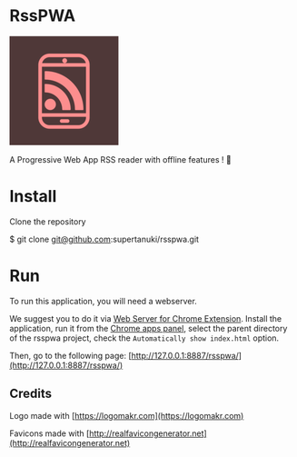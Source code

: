 # RssPWA

![RssPWA](/favicon/android-chrome-192x192.png)

A Progressive Web App RSS reader with offline features ! 📵

# Install

Clone the repository

  $ git clone git@github.com:supertanuki/rsspwa.git

# Run

To run this application, you will need a webserver.

We suggest you to do it via [Web Server for Chrome Extension](https://chrome.google.com/webstore/detail/web-server-for-chrome/ofhbbkphhbklhfoeikjpcbhemlocgigb). Install the application, run it from the [Chrome apps panel](chrome://apps/), select the parent directory of the rsspwa project, check the `Automatically show index.html` option.

Then, go to the following page: [http://127.0.0.1:8887/rsspwa/](http://127.0.0.1:8887/rsspwa/)

## Credits

Logo made with [https://logomakr.com](https://logomakr.com)

Favicons made with [http://realfavicongenerator.net](http://realfavicongenerator.net)
